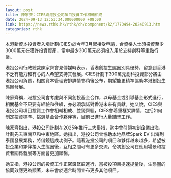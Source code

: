 ```yaml
---
layout: post
title: 陳家齊：CIES與港投公司項目投資工作相輔相成
date: 2024-09-13 12:51:34.000000000 +08:00
link: https://news.rthk.hk/rthk/ch/component/k2/1770494-20240913.htm
categories: rthk
---
```


本港新資本投資者入境計劃(CIES)於今年3月起接受申請，合資格人士須投資至少3000萬元在獲許投資資產，當中最少300萬元必須投入用於支持創科等重點行業。

港投公司行政總裁陳家齊會見傳媒時表示，香港創投生態圈別具優勢，留意到香港不乏有能力和有心的人希望支持其發展。CIES計劃下300萬元創科投資部分將由港投公司負責，相關資本管理安排詳情會稍後公布，期望能更精準協助本港創投生態圈發展。

陳家齊稱，港投公司會考慮與不同創投基金合作，以母基金或引導基金形式進行，相關基金不只要有經驗和往績，亦必須承諾對香港未來有貢獻。她又說，CIES與港投公司項目投資工作會相輔相成、並駕齊驅，CIES會着重框架詳情，包括如何制定投資標準、挑選基金合作夥伴等，目前已進行大量鋪墊工作。

陳家齊指出，港投公司計劃在2025年推行三大舉措，當中會引領初創企業出海，計劃先去東南亞和中東地區。她指出，港投公司曾協助本地品牌Spark EV 出海到泰國發展業務，將借鏡這成功例子。隨著港投公司的項目和夥伴越來越多，希望被投企業和夥伴接入生態圈後，互相之間可有更多交流，令初創公司在應用場景和投資者關係發展等方面會更加順暢。

她又指，港投公司的投資工作正密鑼緊鼓進行，當被投項目提速提量後，生態圈的協同效應更為顯著，未來會於適合時間宣布更多其他項目。
